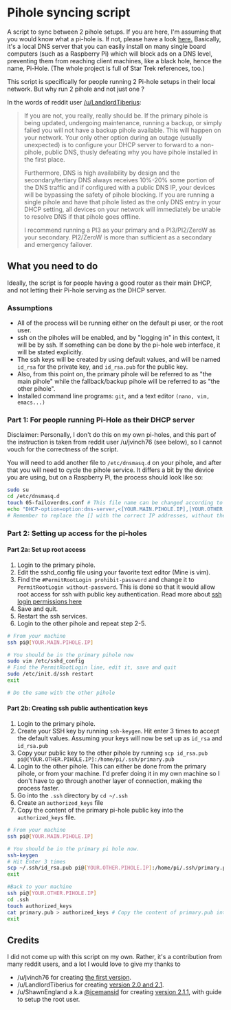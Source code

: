 # Pihole syncing script

A script to sync between 2 pihole setups. If you are here, I'm assuming
that you would know what a pi-hole is. If not, please have a look [here.](https://pi-hole.net/)
Basically, it's a local DNS server that you can easily install on many
single board computers (such as a Raspberry Pi) which will block ads
on a DNS level, preventing them from reaching client machines, like a
black hole, hence the name, Pi-Hole. (The whole project is full of
Star Trek references, too.)

This script is specifically for people running 2 Pi-hole setups in their
local network. But why run 2 pihole and not just one ?

In the words of reddit user [/u/LandlordTiberius](https://www.reddit.com/r/pihole/comments/9hi5ls/dual_pihole_sync_20/):

> If you are not, you really, really should be. If the primary pihole
> is being updated, undergoing maintenance, running a backup, or simply
> failed you will not have a backup pihole available. This will happen
> on your network. Your only other option during an outage (usually
> unexpected) is to configure your DHCP server to forward to a
> non-pihole, public DNS, thusly defeating why you have pihole installed
> in the first place.
>
> Furthermore, DNS is high availability by design and the
> secondary/tertiary DNS always receives 10%-20% some portion of the DNS
> traffic and if configured with a public DNS IP, your devices will be
> bypassing the safety of pihole blocking. If you are running a single
> pihole and have that pihole listed as the only DNS entry in your DHCP
> setting, all devices on your network will immediately be unable to
> resolve DNS if that pihole goes offline.
>
> I recommend running a PI3 as your primary and a PI3/PI2/ZeroW as
> your secondary. PI2/ZeroW is more than sufficient as a secondary
> and emergency failover.

## What you need to do

Ideally, the script is for people having a good router as their main DHCP,
and not letting their Pi-hole serving as the DHCP server.

### Assumptions

- All of the process will be running either on the default pi user, or the root user.
- ssh on the piholes will be enabled, and by "logging in" in this context, it will be by ssh. If something can be done by the pi-hole web interface, it will be stated explicitly.
- The ssh keys will be created by using default values, and will be named `id_rsa` for the private key, and `id_rsa.pub` for the public key.
- Also, from this point on, the primary pihole will be referred to as "the main pihole" while the fallback/backup pihole will be referred to as "the other pihole".
- Installed command line programs: `git`, and a text editor `(nano, vim, emacs...)`

### Part 1: For people running Pi-Hole as their DHCP server

Disclaimer: Personally, I don't do this on my own pi-holes, and this
part of the instruction is taken from reddit user /u/jvinch76 (see below),
so I cannot vouch for the correctness of the script.

You will need to add another file to `/etc/dnsmasq.d` on your pihole,
and after that you will need to cycle the pihole service. It differs a bit
by the device you are using, but on a Raspberry Pi, the process should look
like so:

```bash
sudo su
cd /etc/dnsmasq.d
touch 05-failoverdns.conf # This file name can be changed according to your system
echo "DHCP-option=option:dns-server,<[YOUR.MAIN.PIHOLE.IP],[YOUR.OTHER.PIHOLE.IP]" > 05-failoverdns.conf
# Remember to replace the [] with the correct IP addresses, without the [ ]
```

### Part 2: Setting up access for the pi-holes

#### Part 2a: Set up root access

1. Login to the primary pihole.
2. Edit the sshd_config file using your favorite text editor (Mine is vim).
3. Find the `#PermitRootLogin prohibit-password` and change it to `PermitRootLogin without-password`. This is done so that it would allow root access for ssh with public key authentication. Read more about [ssh login permissions here](https://askubuntu.com/questions/449364/what-does-without-password-mean-in-sshd-config-file)
4. Save and quit.
5. Restart the ssh services.
6. Login to the other pihole and repeat step 2-5.

```bash
# From your machine
ssh pi@[YOUR.MAIN.PIHOLE.IP]

# You should be in the primary pihole now
sudo vim /etc/sshd_config
# Find the PermitRootLogin line, edit it, save and quit
sudo /etc/init.d/ssh restart
exit

# Do the same with the other pihole
```

#### Part 2b: Creating ssh public authentication keys

1. Login to the primary pihole.
2. Create your SSH key by running `ssh-keygen`. Hit enter 3 times to accept the default values. Assuming your keys will now be set up as `id_rsa` and `id_rsa.pub`
3. Copy your public key to the other pihole by running `scp id_rsa.pub pi@[YOUR.OTHER.PIHOLE.IP]:/home/pi/.ssh/primary.pub`
4. Login to the other pihole. This can either be done from the primary pihole, or from your machine. I'd prefer doing it in my own machine so I don't have to go through another layer of connection, making the process faster.
5. Go into the `.ssh` directory by `cd ~/.ssh`
6. Create an `authorized_keys` file
7. Copy the content of the primary pi-hole public key into the `authorized_keys` file.

```bash
# From your machine
ssh pi@[YOUR.MAIN.PIHOLE.IP]

# You should be in the primary pi hole now.
ssh-keygen
# Hit Enter 3 times
scp ~/.ssh/id_rsa.pub pi@[YOUR.OTHER.PIHOLE.IP]:/home/pi/.ssh/primary.pub
exit

#Back to your machine
ssh pi@[YOUR.OTHER.PIHOLE.IP]
cd .ssh
touch authorized_keys
cat primary.pub > authorized_keys # Copy the content of primary.pub into authorized_keys
exit
```

## Credits

I did not come up with this script on my own. Rather, it's a contribution
from many reddit users, and a lot I would love to give my thanks to

- /u/jvinch76 for creating [the first version](https://www.reddit.com/r/pihole/comments/9gw6hx/sync_two_piholes_bash_script/).
- /u/LandlordTiberius for creating [version 2.0 and 2.1](https://www.reddit.com/r/pihole/comments/9hi5ls/dual_pihole_sync_20/).
- /u/ShawnEngland a.k.a [@icemansid](https://github.com/icemansid) for creating [version 2.1.1](https://github.com/icemansid/pihole-sync/blob/master/SyncForDummies), with guide to setup the root user.